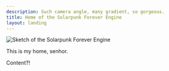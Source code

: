 ```yaml
---
description: Such camera angle, many gradient, so gorgeous.
title: Home of the Solarpunk Forever Engine
layout: landing
---
```


![Sketch of the Solarpunk Forever Engine](/images/sp4ee-concept-sketch.jpg#narrow)

This is my home, senhor.

Content?!

